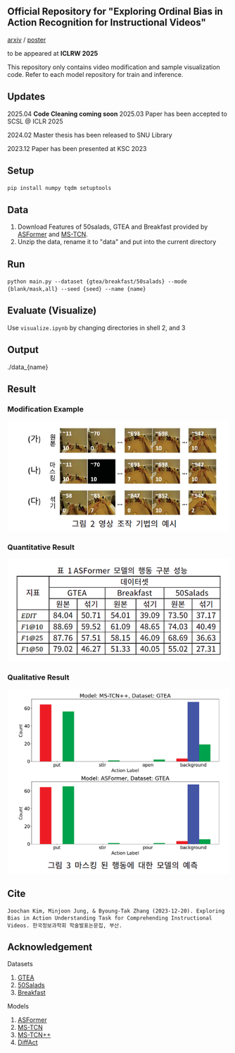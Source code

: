 ## Official Repository for "Exploring Ordinal Bias in Action Recognition for Instructional Videos"

[arxiv](https://arxiv.org/abs/2504.06580) / [poster](https://tikatoka.github.io/data/32.pdf)

to be appeared at **ICLRW 2025**

This repository only contains video modification and sample visualization code. Refer to each model repository for train and inference.



## Updates
2025.04 **Code Cleaning coming soon**
2025.03 Paper has been accepted to SCSL @ ICLR 2025

2024.02 Master thesis has been released to SNU Library

2023.12 Paper has been presented at KSC 2023

## Setup
`pip install numpy tqdm setuptools`

## Data
1. Download Features of 50salads, GTEA and Breakfast provided by [ASFormer](https://github.com/ChinaYi/ASFormer) and [MS-TCN](https://github.com/yabufarha/ms-tcn).
2. Unzip the data, rename it to "data" and put into the current directory

## Run
`python main.py --dataset {gtea/breakfast/50salads} --mode {blank/mask,all} --seed {seed} --name {name}`

## Evaluate (Visualize)
Use `visualize.ipynb` by changing directories in shell 2, and 3

## Output
./data_{name}

## Result
### Modification Example
![Modification](images/modification.png)
### Quantitative Result
![Quantitative](images/quantitative.png)
### Qualitative Result
![Qualitative](images/qualitative.png)

## Cite
```
Joochan Kim, Minjoon Jung, & Byoung-Tak Zhang (2023-12-20). Exploring Bias in Action Understanding Task for Comprehending Instructional Videos. 한국정보과학회 학술발표논문집, 부산.
```

## Acknowledgement
Datasets
1. [GTEA](https://cbs.ic.gatech.edu/fpv/)
2. [50Salads](https://cvip.computing.dundee.ac.uk/datasets/foodpreparation/50salads/)
3. [Breakfast](https://serre-lab.clps.brown.edu/resource/breakfast-actions-dataset/)

Models
1. [ASFormer](https://github.com/ChinaYi/ASFormer)
2. [MS-TCN](https://github.com/yabufarha/ms-tcn)
3. [MS-TCN++](https://github.com/sj-li/MS-TCN2)
4. [DiffAct](https://github.com/Finspire13/DiffAct)
